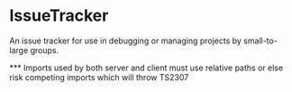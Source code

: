 # IssueTracker

An issue tracker for use in debugging or managing projects by small-to-large groups.

*** Imports used by both server and client must use relative paths or else risk competing imports which will throw TS2307
